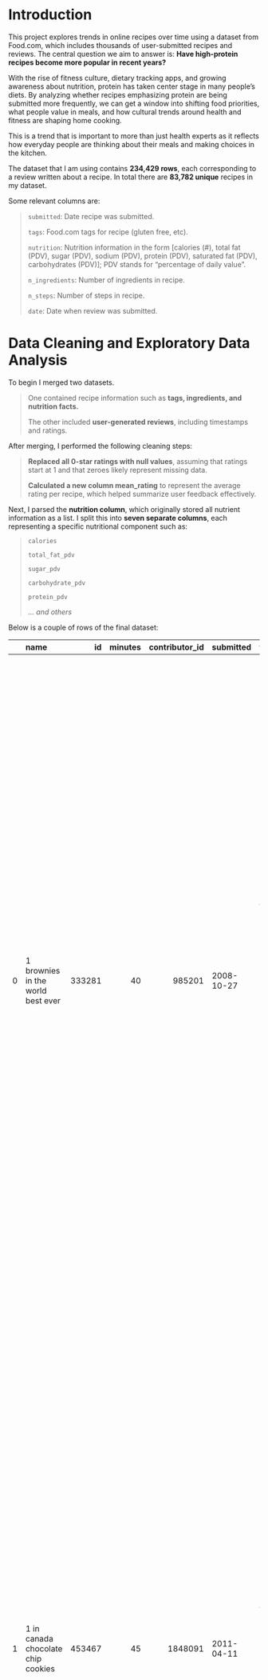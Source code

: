 <!-- MathJax Support -->
<script src="https://polyfill.io/v3/polyfill.min.js?features=es6"></script>
<script id="MathJax-script" async
  src="https://cdn.jsdelivr.net/npm/mathjax@3/es5/tex-mml-chtml.js"></script>


# Introduction
This project explores trends in online recipes over time using a dataset from Food.com, which includes thousands of user-submitted recipes and reviews. The central question we aim to answer is: **Have high-protein recipes become more popular in recent years?**

With the rise of fitness culture, dietary tracking apps, and growing awareness about nutrition, protein has taken center stage in many people’s diets. By analyzing whether recipes emphasizing protein are being submitted more frequently, we can get a window into shifting food priorities, what people value in meals, and how cultural trends around health and fitness are shaping home cooking.

This is a trend that is important to more than just health experts as it reflects how everyday people are thinking about their meals and making choices in the kitchen.

The dataset that I am using contains **234,429 rows**, each corresponding to a review written about a recipe. In total there are **83,782 unique** recipes in my dataset. 

Some relevant columns are:
>`submitted`: Date recipe was submitted.
>
>`tags`: Food.com tags for recipe (gluten free, etc).
>
>`nutrition`: Nutrition information in the form [calories (#), total fat (PDV), sugar (PDV), sodium (PDV), protein (PDV), saturated fat (PDV), carbohydrates (PDV)]; PDV stands for “percentage of daily value”.
>
>`n_ingredients`: Number of ingredients in recipe.
>
>`n_steps`: Number of steps in recipe.
>
>`date`: Date when review was submitted.


# Data Cleaning and Exploratory Data Analysis
To begin I merged two datasets. 

>One contained recipe information such as **tags, ingredients, and nutrition facts.**
>
>The other included **user-generated reviews**, including timestamps and ratings.

After merging, I performed the following cleaning steps:

>**Replaced all 0-star ratings with null values**, assuming that ratings start at 1 and that zeroes likely represent missing data.
>
>**Calculated a new column mean_rating** to represent the average rating per recipe, which helped summarize user feedback effectively.

Next, I parsed the **nutrition column**, which originally stored all nutrient information as a list. I split this into **seven separate columns**, each representing a specific nutritional component such as: 
>`calories`
>
>`total_fat_pdv`
>
>`sugar_pdv`
>
>`carbohydrate_pdv`
>
>`protein_pdv`
>
>*... and others*

Below is a couple of rows of the final dataset:

|    | name                                 |     id |   minutes |   contributor_id | submitted   | tags                                                                                                                                                                                                                        | nutrition                                    |   n_steps | steps                                                                                                                                                                                                                                                                                                                                                                                                                                                                                                                                                                                                                                                                                                                                                                                                                              | description                                                                                                                                                                                                                                                                                                                                                                       | ingredients                                                                                                                                                                    |   n_ingredients |   calories |   total_fat_pdv |   sugar_pdv |   sodium_pdv |   protein_pdv |   sat_fat_pdv |   carbohydrates_pdv |          user_id |   recipe_id | date       |   rating | review                                                                                                                                                                                                                                                                                                                                           |   mean_rating |
|---:|:-------------------------------------|-------:|----------:|-----------------:|:------------|:----------------------------------------------------------------------------------------------------------------------------------------------------------------------------------------------------------------------------|:---------------------------------------------|----------:|:-----------------------------------------------------------------------------------------------------------------------------------------------------------------------------------------------------------------------------------------------------------------------------------------------------------------------------------------------------------------------------------------------------------------------------------------------------------------------------------------------------------------------------------------------------------------------------------------------------------------------------------------------------------------------------------------------------------------------------------------------------------------------------------------------------------------------------------|:----------------------------------------------------------------------------------------------------------------------------------------------------------------------------------------------------------------------------------------------------------------------------------------------------------------------------------------------------------------------------------|:-------------------------------------------------------------------------------------------------------------------------------------------------------------------------------|----------------:|-----------:|----------------:|------------:|-------------:|--------------:|--------------:|--------------------:|-----------------:|------------:|:-----------|---------:|:-------------------------------------------------------------------------------------------------------------------------------------------------------------------------------------------------------------------------------------------------------------------------------------------------------------------------------------------------|--------------:|
|  0 | 1 brownies in the world    best ever | 333281 |        40 |           985201 | 2008-10-27  | ['60-minutes-or-less', 'time-to-make', 'course', 'main-ingredient', 'preparation', 'for-large-groups', 'desserts', 'lunch', 'snacks', 'cookies-and-brownies', 'chocolate', 'bar-cookies', 'brownies', 'number-of-servings'] | [138.4, 10.0, 50.0, 3.0, 3.0, 19.0, 6.0]     |        10 | ['heat the oven to 350f and arrange the rack in the middle', 'line an 8-by-8-inch glass baking dish with aluminum foil', 'combine chocolate and butter in a medium saucepan and cook over medium-low heat , stirring frequently , until evenly melted', 'remove from heat and let cool to room temperature', 'combine eggs , sugar , cocoa powder , vanilla extract , espresso , and salt in a large bowl and briefly stir until just evenly incorporated', 'add cooled chocolate and mix until uniform in color', 'add flour and stir until just incorporated', 'transfer batter to the prepared baking dish', 'bake until a tester inserted in the center of the brownies comes out clean , about 25 to 30 minutes', 'remove from the oven and cool completely before cutting']                                                  | these are the most; chocolatey, moist, rich, dense, fudgy, delicious brownies that you'll ever make.....sereiously! there's no doubt that these will be your fav brownies ever for you can add things to them or make them plain.....either way they're pure heaven!                                                                                                              | ['bittersweet chocolate', 'unsalted butter', 'eggs', 'granulated sugar', 'unsweetened cocoa powder', 'vanilla extract', 'brewed espresso', 'kosher salt', 'all-purpose flour'] |               9 |      138.4 |              10 |          50 |            3 |             3 |            19 |                   6 | 386585           |      333281 | 2008-11-19 |        4 | These were pretty good, but took forever to bake.  I would send it ended up being almost an hour!  Even then, the brownies stuck to the foil, and were on the overly moist side and not easy to cut.  They did taste quite rich, though!  Made for My 3 Chefs.                                                                                   |             4 |
|  1 | 1 in canada chocolate chip cookies   | 453467 |        45 |          1848091 | 2011-04-11  | ['60-minutes-or-less', 'time-to-make', 'cuisine', 'preparation', 'north-american', 'for-large-groups', 'canadian', 'british-columbian', 'number-of-servings']                                                               | [595.1, 46.0, 211.0, 22.0, 13.0, 51.0, 26.0] |        12 | ['pre-heat oven the 350 degrees f', 'in a mixing bowl , sift together the flours and baking powder', 'set aside', 'in another mixing bowl , blend together the sugars , margarine , and salt until light and fluffy', 'add the eggs , water , and vanilla to the margarine / sugar mixture and mix together until well combined', 'add in the flour mixture to the wet ingredients and blend until combined', 'scrape down the sides of the bowl and add the chocolate chips', 'mix until combined', 'scrape down the sides to the bowl again', 'using an ice cream scoop , scoop evenly rounded balls of dough and place of cookie sheet about 1 - 2 inches apart to allow for spreading during baking', 'bake for 10 - 15 minutes or until golden brown on the outside and soft & chewy in the center', 'serve hot and enjoy !'] | this is the recipe that we use at my school cafeteria for chocolate chip cookies. they must be the best chocolate chip cookies i have ever had! if you don't have margarine or don't like it, then just use butter (softened) instead.                                                                                                                                            | ['white sugar', 'brown sugar', 'salt', 'margarine', 'eggs', 'vanilla', 'water', 'all-purpose flour', 'whole wheat flour', 'baking soda', 'chocolate chips']                    |              11 |      595.1 |              46 |         211 |           22 |            13 |            51 |                  26 | 424680           |      453467 | 2012-01-26 |        5 | Originally I was gonna cut the recipe in half (just the 2 of us here), but then we had a park-wide yard sale, & I made the whole batch & used them as enticements for potential buyers ~ what the hey, a free cookie as delicious as these are, definitely works its magic! Will be making these again, for sure! Thanks for posting the recipe! |             5 |
|  2 | 412 broccoli casserole               | 306168 |        40 |            50969 | 2008-05-30  | ['60-minutes-or-less', 'time-to-make', 'course', 'main-ingredient', 'preparation', 'side-dishes', 'vegetables', 'easy', 'beginner-cook', 'broccoli']                                                                        | [194.8, 20.0, 6.0, 32.0, 22.0, 36.0, 3.0]    |         6 | ['preheat oven to 350 degrees', 'spray a 2 quart baking dish with cooking spray , set aside', 'in a large bowl mix together broccoli , soup , one cup of cheese , garlic powder , pepper , salt , milk , 1 cup of french onions , and soy sauce', 'pour into baking dish , sprinkle remaining cheese over top', 'bake for 25 minutes or until cheese is lightly browned', 'sprinkle with rest of french fried onions and bake until onions are browned and cheese is bubbly , about 10 more minutes']                                                                                                                                                                                                                                                                                                                              | since there are already 411 recipes for broccoli casserole posted to "zaar" ,i decided to call this one  #412 broccoli casserole.i don't think there are any like this one in the database. i based this one on the famous "green bean casserole" from campbell's soup. but i think mine is better since i don't like cream of mushroom soup.submitted to "zaar" on may 28th,2008 | ['frozen broccoli cuts', 'cream of chicken soup', 'sharp cheddar cheese', 'garlic powder', 'ground black pepper', 'salt', 'milk', 'soy sauce', 'french-fried onions']          |               9 |      194.8 |              20 |           6 |           32 |            22 |            36 |                   3 |  29782           |      306168 | 2008-12-31 |        5 | This was one of the best broccoli casseroles that I have ever made.  I made my own chicken soup for this recipe. I was a bit worried about the tsp of soy sauce but it gave the casserole the best flavor. YUM!                                                                                                                                  |             5 |
|    |                                      |        |           |                  |             |                                                                                                                                                                                                                             |                                              |           |                                                                                                                                                                                                                                                                                                                                                                                                                                                                                                                                                                                                                                                                                                                                                                                                                                    |                                                                                                                                                                                                                                                                                                                                                                                   |                                                                                                                                                                                |                 |            |                 |             |              |               |               |                     |                  |             |            |          | The photos you took (shapeweaver) inspired me to make this recipe and it actually does look just like them when it comes out of the oven.                                                                                                                                                                                                        |               |
|    |                                      |        |           |                  |             |                                                                                                                                                                                                                             |                                              |           |                                                                                                                                                                                                                                                                                                                                                                                                                                                                                                                                                                                                                                                                                                                                                                                                                                    |                                                                                                                                                                                                                                                                                                                                                                                   |                                                                                                                                                                                |                 |            |                 |             |              |               |               |                     |                  |             |            |          | Thanks so much for sharing your recipe shapeweaver. It was wonderful!  Going into my family's favorite Zaar cookbook :)                                                                                                                                                                                                                          |               |
|  3 | 412 broccoli casserole               | 306168 |        40 |            50969 | 2008-05-30  | ['60-minutes-or-less', 'time-to-make', 'course', 'main-ingredient', 'preparation', 'side-dishes', 'vegetables', 'easy', 'beginner-cook', 'broccoli']                                                                        | [194.8, 20.0, 6.0, 32.0, 22.0, 36.0, 3.0]    |         6 | ['preheat oven to 350 degrees', 'spray a 2 quart baking dish with cooking spray , set aside', 'in a large bowl mix together broccoli , soup , one cup of cheese , garlic powder , pepper , salt , milk , 1 cup of french onions , and soy sauce', 'pour into baking dish , sprinkle remaining cheese over top', 'bake for 25 minutes or until cheese is lightly browned', 'sprinkle with rest of french fried onions and bake until onions are browned and cheese is bubbly , about 10 more minutes']                                                                                                                                                                                                                                                                                                                              | since there are already 411 recipes for broccoli casserole posted to "zaar" ,i decided to call this one  #412 broccoli casserole.i don't think there are any like this one in the database. i based this one on the famous "green bean casserole" from campbell's soup. but i think mine is better since i don't like cream of mushroom soup.submitted to "zaar" on may 28th,2008 | ['frozen broccoli cuts', 'cream of chicken soup', 'sharp cheddar cheese', 'garlic powder', 'ground black pepper', 'salt', 'milk', 'soy sauce', 'french-fried onions']          |               9 |      194.8 |              20 |           6 |           32 |            22 |            36 |                   3 |      1.19628e+06 |      306168 | 2009-04-13 |        5 | I made this for my son's first birthday party this weekend. Our guests INHALED it! Everyone kept saying how delicious it was. I was I could have gotten to try it.                                                                                                                                                                               |             5 |
|  4 | 412 broccoli casserole               | 306168 |        40 |            50969 | 2008-05-30  | ['60-minutes-or-less', 'time-to-make', 'course', 'main-ingredient', 'preparation', 'side-dishes', 'vegetables', 'easy', 'beginner-cook', 'broccoli']                                                                        | [194.8, 20.0, 6.0, 32.0, 22.0, 36.0, 3.0]    |         6 | ['preheat oven to 350 degrees', 'spray a 2 quart baking dish with cooking spray , set aside', 'in a large bowl mix together broccoli , soup , one cup of cheese , garlic powder , pepper , salt , milk , 1 cup of french onions , and soy sauce', 'pour into baking dish , sprinkle remaining cheese over top', 'bake for 25 minutes or until cheese is lightly browned', 'sprinkle with rest of french fried onions and bake until onions are browned and cheese is bubbly , about 10 more minutes']                                                                                                                                                                                                                                                                                                                              | since there are already 411 recipes for broccoli casserole posted to "zaar" ,i decided to call this one  #412 broccoli casserole.i don't think there are any like this one in the database. i based this one on the famous "green bean casserole" from campbell's soup. but i think mine is better since i don't like cream of mushroom soup.submitted to "zaar" on may 28th,2008 | ['frozen broccoli cuts', 'cream of chicken soup', 'sharp cheddar cheese', 'garlic powder', 'ground black pepper', 'salt', 'milk', 'soy sauce', 'french-fried onions']          |               9 |      194.8 |              20 |           6 |           32 |            22 |            36 |                   3 | 768828           |      306168 | 2013-08-02 |        5 | Loved this.  Be sure to completely thaw the broccoli.  I didn&#039;t and it didn&#039;t get done in time specified.  Just cooked it a little longer though and it was perfect.  Thanks Chef.                                                                                                                                                     |             5 |




### Univariate Analysis:

**Figure 1** represents the distribution of **calories per serving**, giving insight into the overall nutritional density of the recipes.

<br>

<iframe
  src="assets/calories_dist (3).html"
  width="900"
  height="600"
  frameborder="0"
></iframe>

### Bivariate Analysis:

**Figure 2** represents the relationship between of **calories and total fat**, giving insight into how calorie-dense fat is.

<br>

<iframe
  src="assets/cal_v_totalfat (2).html"
  width="900"
  height="600"
  frameborder="0"
></iframe>

<br>

This scatter plot reveals a strong positive correlation between the two variables, with an **R² value of 0.74**, as indicated by the trendline. This relationship is intuitive as **fat contains 9 calories per gram**, making it the most calorie-dense macronutrient.

### Interesting Aggregrates:
Below is the **mean number of calories per recipe** grouped by the number of ingredients:


<br>

|   n_ingredients |   calories |
|----------------:|-----------:|
|               1 |   1151.86  |
|               2 |    395.96  |
|               3 |    283.122 |
|               4 |    305.826 |
|               5 |    331.26  |
|              ...|         ...|
|              30 |    678.464 |
|              31 |    872.454 |
|              32 |    864.475 |
|              33 |    338.2   |
|              37 |  10687.7   |

<br>

We observe a **general upward trend** in calories as the number of ingredients increases. This suggests that **more complex recipes** (with more ingredients) may tend to be higher in calories, potentially due to the inclusion of richer or more calorie-dense components.


# Assessment of Missingness
### NMAR Analysis:
There are only three columns in the dataset that contain missing values: `description`, `rating`, and `review`. Let's analyze the likely **missingness mechanism** for each:

>**NMAR (Not Missing at Random):**
>
>`rating`: Likely NMAR. Ratings tend to be more commonly left when users feel strongly, **either very positively or very negatively** about a recipe. More neutral experiences are less likely to result in a submitted rating.
>
>`review`: Also likely NMAR, for the same reasons as `rating`. People are more likely to leave a review when they really loved a recipe, or they really hated it.

>**MAR (Missing at Random):**
>
>`description`: Likely MAR. The likelihood that a recipe is missing a description may depend on observable features such as **recipe complexity**. For instance, simpler recipes might not require a description, whereas more involved recipes might have more detailed instructions.

### MAR Analysis:
To evaluate whether the missingness in the `description` column is truly **MAR**, I performed a **permutation test** to examine if the probability of missing descriptions is dependent on observable features:

> `n_ingredients`: Likely related to `description` column (more complex recipes might get more explanation).
>
> `sugar_pdv`: Likely not related to `description` column (nutritional info is calculated).

<br>

**Figure 3** The histogram below shows the **empirical distribution** of the test statistic (the difference in mean number of ingredients between recipes with and without descriptions). The observed statistic is marked in **red**.

<br>
<iframe
  src="assets/mar_perm_test (2).html"
  width="900"
  height="600"
  frameborder="0"
></iframe>

<br>

The resulting p-value was 0.003 demonstrating a clear dependence between the `description` column and the `n_ingredients` feature, supporting the conclusion that the missingness in description is **Missing At Random (MAR)**.


# Hypothesis Testing
### Question: Are certain tags or ingredients becoming more popular (e.g., “high-protein”)?

> **Null Hypothesis (H0):** The proportion of recipes with the `high-protein` tag has not increased after 2016.
>
> **Alternate Hypothesis (H1):** The proportion of recipes with the `high-protein` tag has increased after 2016.

I will conduct a one-tailed permutation test to assess whether the difference in proportions is statistically significant.


**Significance Level:** *α = 0.05*

**Test Statistic:** The **difference in proportions** of recipes tagged as `high_protein` before and after 2016: 

$$
\left( \frac{\text{# high_protein}_{>2016}}{\text{total # recipes}_{>2016}} \right) -
\left( \frac{\text{# high_protein}_{\leq2016}}{\text{total # recipes}_{\leq2016}} \right) 
$$

This test statistic is appropriate because it directly measures the **change in popularity** of the tag as a proportion of all recipes in each period. A **one-tailed test** is justified because we are only interested in detecting an **increase** in popularity.

<br>

**Figure 4:** The histogram shows the empirical distribution of the test statistic under the null hypothesis. The observed value is marked in red.

<iframe
  src="assets/protein_perm_test.html"
  width="900"
  height="600"
  frameborder="0"
></iframe>

<br>

**Conclusion:**

Since the observed statistic lies far in the right tail of the distribution, and the **p-value is < 0.01**, the result is **statistically significant**.

We therefore **reject the null hypothesis** and conclude that the `high_protein` tag has **increased in popularity after 2016**

# Framing a Prediction Problem
**Prediction Problem:**
Can we predict how much **protein** a recipe contains, based on its other **nutritional and descriptive features**?

Specifically, we'll build a **regression model** to predict a continuous target variable `protein_pdv` (% daily value) based on the following:

>**Nutrition Features:** `calories`, `total_fat_pdv`, `sugar_pdv`, `carbohydrates_pdv`
>
>**Tags (from the `tags` column)**: `meat`, `high-protein`, `vegetarian`, etc. extracted from the `tags` column
>
>**Other Descriptive Features::** `n_steps` and `n_ingredients`

This problem is relevant to health-conscious users and apps that aim to estimate protein content when full nutrition data isn’t available.

**Evaluation Metric:**

I chose **R²** as the primary evaluation metric because:

>It measures the **proportion of variance** in `protein_pdv` explained by the model.
>
>It’s **unitless and more interpretable** than RMSE or MAE when comparing model performance.
>
>It provides a clearer sense of how well the features capture the **structure of the data**.

I considered RMSE and MAE, but chose R² for its **interpretability** and its ability to convey how much variance in `protein_pdv` our model captures.

# Baseline Model
**Features in my Baseline Model:**

>**Features:**
>
>`calories` *(Quantitative)*: The number of calories per serving of the recipe.
>
>`is_meat` *(Nominal)*: A binary feature (0 or 1) indicating whether the recipe contains the tag 'meat'.

>**Target:**
>
>`protein_pdv`: The percent daily value of protein in a serving of the recipe.

**Model:**

>**Linear Regression Model:** Chosen for its simplicity and interpretability as a starting point.

**Performance:**

The baseline model achieved an **R² value of 0.49**, which indicates limited explanatory power. This performance suggests that:

>The model is likely **underfitting**, due to a lack of informative features.
>
>**Linear Regression** may not be the most suitable model for capturing nonlinear patterns in this dataset.
>
>**Feature transformations** and **engineering additional predictors** may be necessary to improve results and interpretability.


# Final Model
### Model Overview:

For the final model, I expanded the feature set and selected a more flexible algorithm to better capture nonlinear relationships in the data.

### Features in my Final Model:

>**Nutrition Info:** I included additional nutritional features under the hypothesis that different macronutrients may have predictive value for protein content.
>
>`calories` *(Quantitative)*: The number of **calories** per serving of the recipe.
>
>`total_fat_pdv` *(Quantitative)*: The percent daily value of **total fat** in a serving of the recipe.
>
>`sugar_pdv` *(Quantitative)*: The percent daily value of **sugar** in a serving of the recipe.
>
>`carbohydrates_pdv` *(Quantitative)*: The percent daily value of **carbohydrates** in a serving of the recipe.

>**Additional Complexity Features:** These features were included to capture potential relationships between recipe complexity and protein content.
>
>`n_steps` *(Quantitative)*: The number of **steps** in a recipe.
>
>`n_ingredients` *(Quantitative)*: The number of **ingredients** in a recipe.

> **Tag-Based Features:** I added binary features based on the top tag correlations with `protein_pdv`. These were one-hot encoded from the `tags` column.
>
>`is_meat` *(Nominal)*: A binary feature (0 or 1) indicating whether the recipe contains the tag 'meat'.
>
>`is_vegetarian` *(Nominal)*: A binary feature (0 or 1) indicating whether the recipe contains the tag 'vegetarian'.
>
>`is_high_protein` *(Nominal)*: A binary feature (0 or 1) indicating whether the recipe contains the tag 'high-protein'.
>
>`is_main_dish` *(Nominal)*: A binary feature (0 or 1) indicating whether the recipe contains the tag 'main-dish'.
>
>`is_poultry` *(Nominal)*: A binary feature (0 or 1) indicating whether the recipe contains the tag 'poultry'.
>
>`is_chicken` *(Nominal)*: A binary feature (0 or 1) indicating whether the recipe contains the tag 'chicken'.
>
>`is_beef` *(Nominal)*: A binary feature (0 or 1) indicating whether the recipe contains the tag 'beef'.

>**Target:**
>
>`protein_pdv`: The percent daily value of protein in a serving of the recipe.

**Model:**

>**Decision Trees Model:** A decision tree model was chosen for its ability to capture nonlinear patterns and interactions between variables. It also offers interpretability and handles both quantitative and binary features effectively.

### Feature Engineering:

To enhance predictive power, I explored the tags column by one-hot encoding each tag and calculating its correlation with the target variable, protein_pdv.

Below is a table of the top tags most positively correlated with protein content:

|                   |   Correlation |
|:------------------|--------------:|
| protein_pdv       |      1        |
| main-dish         |      0.424862 |
| meat              |      0.423562 |
| poultry           |      0.286588 |
| high-protein      |      0.264706 |
| chicken           |      0.264121 |
| high-in-something |      0.205527 |
| beef              |      0.186752 |
| pork              |      0.183208 |
| chicken-breasts   |      0.178225 |

These tags were added as binary indicator features (1 if present, 0 otherwise) to the model to improve its ability to distinguish high-protein recipes.

### Normalization:

To address skewed distributions and outliers, I applied normalization to the following quantitative features: `calories`, `total_fat_pdv`, `sugar_pdv`, `carbohydrates_pdv`, `n_steps`, and `protein_pdv`.

These columns showed significant right-skew, with extreme values that could negatively affect model performance and interpretation. Below is an example of the original distribution of the `calories` column.

<br>

**Figure 5:** Histogram showing the original distribution of the `calories` feature.

<iframe
  src="assets/skewed_calories_dist.html"
  width="900"
  height="600"
  frameborder="0"
></iframe>

<br>

To normalize the data, I applied a logarithmic transformation, which is particularly effective for reducing skew and compressing the impact of large outliers. Below is the resulting distribution of `calories` after applying the transformation:

<br>

**Figure 6:**  Histogram showing the distribution of `calories` after log transformation.

<iframe
  src="assets/transformed_calories_dist.html"
  width="900"
  height="600"
  frameborder="0"
></iframe>

<br>

The transformed distribution is much closer to normal, which helps improve model stability and interpretability.


### Grid Search for best hyperparameters:

To optimize the performance of the Decision Tree Regressor, I used GridSearchCV to tune key hyperparameters. Specifically, I searched over the following parameter grid:

>`'max_depth': [3, 5, 10, 20, None]`
>
>`'min_samples_leaf': [1, 2, 4]`
>
>`'min_samples_split': [2, 5, 10]`

These hyperparameters were chosen to help control the complexity of the tree and reduce the risk of overfitting, which Decision Trees are particularly susceptible to.

Based on the grid search, the best-performing combination was:

>`'max_depth': 20`
>
>`'min_samples_leaf': 4`
>
>`'min_samples_split': 10`

### Model Results:

The model achieved a **cross-validated R² of 0.837**, suggesting strong predictive performance on unseen data. When **refit** on the **full training set**, the R² rose to **0.976**, indicating a very close fit to the training data, which may hint at slight overfitting. 

This represents a **significant improvement** over the baseline model, which only achieved a **cross-validated R² of 0.49**. The added features, log transformations, and optimized hyperparameters contributed to a more robust and accurate model.

# Fairness Analysis

**Research Question:** 

Is there a significant difference in model performance between recipes labeled with `is_beef` and those labeled with `is_chicken`?

>**Null Hypothesis:** The model performs equally well for both categories. Any observed difference in **RMSE** between **beef** and **chicken** recipes is due to random variation.
>
>**Alternate Hypothesis:** The model's performance **differs significantly** between the two groups. Specifically, it has a **higher** or **lower RMSE** for **beef** recipes compared to *chicken* recipes — suggesting potential **bias or unfairness**.

**Evaluation Metric:** 

Root Mean Squared Error (RMSE) is used to compare performance, as it is sensitive to **large prediction errors**. A higher RMSE indicates the model is making larger mistakes, which would highlight if it’s systematically underperforming for one group.

**Test Statistic:** 

I used the **difference in RMSE** between the `is_chicken` and `is_beef` recipe groups as the test statistic.

**Result:** 

The resulting **p-value was 0.80**, which is well above the typical significance threshold of **α = 0.05**. This means that the observed difference in RMSE is likely due to **random chance**, and not statistically significant.

Therefore, we **fail to reject the null hypothesis**. There is **no strong evidence** that the model performs differently for chicken vs. beef recipes, suggesting it may be fair with respect to these two categories.



